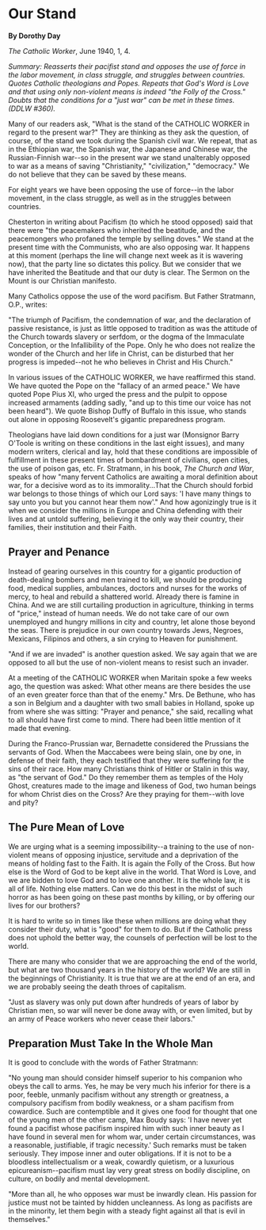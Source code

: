 Our Stand
=========

**By Dorothy Day**

*The Catholic Worker*, June 1940, 1, 4.

*Summary: Reasserts their pacifist stand and opposes the use of force in
the labor movement, in class struggle, and struggles between countries.
Quotes Catholic theologians and Popes. Repeats that God's Word is Love
and that using only non-violent means is indeed "the Folly of the
Cross." Doubts that the conditions for a "just war" can be met in these
times. (DDLW \#360).*

Many of our readers ask, "What is the stand of the CATHOLIC WORKER in
regard to the present war?" They are thinking as they ask the question,
of course, of the stand we took during the Spanish civil war. We repeat,
that as in the Ethiopian war, the Spanish war, the Japanese and Chinese
war, the Russian-Finnish war--so in the present war we stand unalterably
opposed to war as a means of saving "Christianity," "civilization,"
"democracy." We do not believe that they can be saved by these means.

For eight years we have been opposing the use of force--in the labor
movement, in the class struggle, as well as in the struggles between
countries.

Chesterton in writing about Pacifism (to which he stood opposed) said
that there were "the peacemakers who inherited the beatitude, and the
peacemongers who profaned the temple by selling doves." We stand at the
present time with the Communists, who are also opposing war. It happens
at this moment (perhaps the line will change next week as it is wavering
now), that the party line so dictates this policy. But we consider that
we have inherited the Beatitude and that our duty is clear. The Sermon
on the Mount is our Christian manifesto.

Many Catholics oppose the use of the word pacifism. But Father
Stratmann, O.P., writes:

"The triumph of Pacifism, the condemnation of war, and the declaration
of passive resistance, is just as little opposed to tradition as was the
attitude of the Church towards slavery or serfdom, or the dogma of the
Immaculate Conception, or the Infallibility of the Pope. Only he who
does not realize the wonder of the Church and her life in Christ, can be
disturbed that her progress is impeded--not he who believes in Christ
and His Church."

In various issues of the CATHOLIC WORKER, we have reaffirmed this stand.
We have quoted the Pope on the "fallacy of an armed peace." We have
quoted Pope Pius XI, who urged the press and the pulpit to oppose
increased armaments (adding sadly, "and up to this time our voice has
not been heard"). We quote Bishop Duffy of Buffalo in this issue, who
stands out alone in opposing Roosevelt's gigantic preparedness program.

Theologians have laid down conditions for a just war (Monsignor Barry
O'Toole is writing on these conditions in the last eight issues), and
many modern writers, clerical and lay, hold that these conditions are
impossible of fulfillment in these present times of bombardment of
civilians, open cities, the use of poison gas, etc. Fr. Stratmann, in
his book, *The Church and War*, speaks of how "many fervent Catholics
are awaiting a moral definition about war, for a decisive word as to its
immorality…That the Church should forbid war belongs to those things of
which our Lord says: 'I have many things to say unto you but you cannot
hear them now'." And how agonizingly true is it when we consider the
millions in Europe and China defending with their lives and at untold
suffering, believing it the only way their country, their families,
their institution and their Faith.

Prayer and Penance
------------------

Instead of gearing ourselves in this country for a gigantic production
of death-dealing bombers and men trained to kill, we should be producing
food, medical supplies, ambulances, doctors and nurses for the works of
mercy, to heal and rebuild a shattered world. Already there is famine in
China. And we are still curtailing production in agriculture, thinking
in terms of "price," instead of human needs. We do not take care of our
own unemployed and hungry millions in city and country, let alone those
beyond the seas. There is prejudice in our own country towards Jews,
Negroes, Mexicans, Filipinos and others, a sin crying to Heaven for
punishment.

"And if we are invaded" is another question asked. We say again that we
are opposed to all but the use of non-violent means to resist such an
invader.

At a meeting of the CATHOLIC WORKER when Maritain spoke a few weeks ago,
the question was asked: What other means are there besides the use of an
even greater force than that of the enemy." Mrs. De Bethune, who has a
son in Belgium and a daughter with two small babies in Holland, spoke up
from where she was sitting: "Prayer and penance," she said, recalling
what to all should have first come to mind. There had been little
mention of it made that evening.

During the Franco-Prussian war, Bernadette considered the Prussians the
servants of God. When the Maccabees were being slain, one by one, in
defense of their faith, they each testified that they were suffering for
the sins of their race. How many Christians think of Hitler or Stalin in
this way, as "the servant of God." Do they remember them as temples of
the Holy Ghost, creatures made to the image and likeness of God, two
human beings for whom Christ dies on the Cross? Are they praying for
them--with love and pity?

The Pure Mean of Love
---------------------

We are urging what is a seeming impossibility--a training to the use of
non-violent means of opposing injustice, servitude and a deprivation of
the means of holding fast to the Faith. It is again the Folly of the
Cross. But how else is the Word of God to be kept alive in the world.
That Word is Love, and we are bidden to love God and to love one
another. It is the whole law, it is all of life. Nothing else matters.
Can we do this best in the midst of such horror as has been going on
these past months by killing, or by offering our lives for our brothers?

It is hard to write so in times like these when millions are doing what
they consider their duty, what is "good" for them to do. But if the
Catholic press does not uphold the better way, the counsels of
perfection will be lost to the world.

There are many who consider that we are approaching the end of the
world, but what are two thousand years in the history of the world? We
are still in the beginnings of Christianity. It is true that we are at
the end of an era, and we are probably seeing the death throes of
capitalism.

"Just as slavery was only put down after hundreds of years of labor by
Christian men, so war will never be done away with, or even limited, but
by an army of Peace workers who never cease their labors."

Preparation Must Take In the Whole Man
--------------------------------------

It is good to conclude with the words of Father Stratmann:

"No young man should consider himself superior to his companion who
obeys the call to arms. Yes, he may be very much his inferior for there
is a poor, feeble, unmanly pacifism without any strength or greatness, a
compulsory pacifism from bodily weakness, or a sham pacifism from
cowardice. Such are contemptible and it gives one food for thought that
one of the young men of the other camp, Max Boudy says: 'I have never
yet found a pacifist whose pacifism inspired him with such inner beauty
as I have found in several men for whom war, under certain
circumstances, was a reasonable, justifiable, if tragic necessity.' Such
remarks must be taken seriously. They impose inner and outer
obligations. If it is not to be a bloodless intellectualism or a weak,
cowardly quietism, or a luxurious epicureanism--pacifism must lay very
great stress on bodily discipline, on culture, on bodily and mental
development.

"More than all, he who opposes war must be inwardly clean. His passion
for justice must not be tainted by hidden uncleanness. As long as
pacifists are in the minority, let them begin with a steady fight
against all that is evil in themselves."
